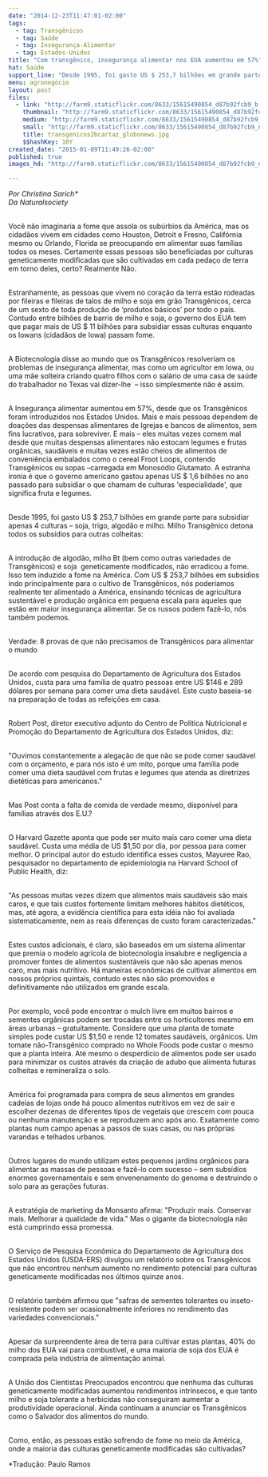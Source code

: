 ```yaml
---
date: "2014-12-23T11:47:01-02:00"
tags:
  - tag: Transgênicos
  - tag: Saúde
  - tag: Insegurança-Alimentar
  - tag: Estados-Unidos
title: "Com transgênico, insegurança alimentar nos EUA aumentou em 57%"
hat: Saúde
support_line: "Desde 1995, foi gasto US $ 253,7 bilhões em grande parte para subsidiar apenas 4 culturas – soja, trigo, algodão e milho. Milho Transgênico detona todos os subsídios para outras colheitas"
menu: agronegócio
layout: post
files:
  - link: "http://farm9.staticflickr.com/8633/15615490854_d87b92fcb9_b.jpg"
    thumbnail: "http://farm9.staticflickr.com/8633/15615490854_d87b92fcb9_t.jpg"
    medium: "http://farm9.staticflickr.com/8633/15615490854_d87b92fcb9_z.jpg"
    small: "http://farm9.staticflickr.com/8633/15615490854_d87b92fcb9_n.jpg"
    title: transgenicos2bcartaz_globonews.jpg
    $$hashKey: 10Y
created_date: "2015-01-09T11:49:26-02:00"
published: true
images_hd: "http://farm9.staticflickr.com/8633/15615490854_d87b92fcb9_n.jpg"

---
```

<p><em>Por Christina Sarich*<br />
Da Naturalsociety</em></p>

<p><br />
Voc&ecirc; n&atilde;o imaginaria a fome que assola os sub&uacute;rbios da Am&eacute;rica, mas os cidad&atilde;os vivem em cidades como Houston, Detroit e Fresno, Calif&oacute;rnia mesmo ou Orlando, Florida se preocupando em alimentar suas fam&iacute;lias todos os meses. Certamente essas pessoas s&atilde;o beneficiadas por culturas geneticamente modificadas que s&atilde;o cultivadas em cada peda&ccedil;o de terra em torno deles, certo? Realmente N&atilde;o.</p>

<p><br />
Estranhamente, as pessoas que vivem no cora&ccedil;&atilde;o da terra est&atilde;o rodeadas por fileiras e fileiras de talos de milho e soja em gr&atilde;o Transg&ecirc;nicos, cerca de um sexto de toda produ&ccedil;&atilde;o de &lsquo;produtos b&aacute;sicos&rsquo; por todo o pa&iacute;s. Contudo entre bilh&otilde;es de barris de milho e soja, o governo dos EUA tem que pagar mais de US $ 11 bilh&otilde;es para subsidiar essas culturas enquanto os Iowans (cidad&atilde;os de Iowa) passam fome.</p>

<p><br />
A Biotecnologia disse ao mundo que os Transg&ecirc;nicos resolveriam os problemas de inseguran&ccedil;a alimentar, mas como um agricultor em Iowa, ou uma m&atilde;e solteira criando quatro filhos com o sal&aacute;rio de uma casa de sa&uacute;de do trabalhador no Texas vai dizer-lhe&nbsp; &ndash; isso simplesmente n&atilde;o &eacute; assim.</p>

<p><br />
A Inseguran&ccedil;a alimentar aumentou em 57%, desde que os Transg&ecirc;nicos foram introduzidos nos Estados Unidos. Mais e mais pessoas dependem de doa&ccedil;&otilde;es das despensas alimentares de Igrejas e bancos de alimentos, sem fins lucrativos, para sobreviver. E mais &ndash; eles muitas vezes comem mal desde que muitas despensas alimentares n&atilde;o estocam legumes e frutas org&acirc;nicas, saud&aacute;veis e muitas vezes est&atilde;o cheios de alimentos de conveni&ecirc;ncia embalados como o cereal Froot Loops, contendo Transg&ecirc;nicos ou sopas &ndash;carregada em Monos&oacute;dio Glutamato. A estranha ironia &eacute; que o governo americano gastou apenas US $ 1,6 bilh&otilde;es no ano passado para subsidiar o que chamam de culturas &#39;especialidade&#39;, que significa fruta e legumes.</p>

<p><br />
Desde 1995, foi gasto US $ 253,7 bilh&otilde;es em grande parte para subsidiar apenas 4 culturas &ndash; soja, trigo, algod&atilde;o e milho. Milho Transg&ecirc;nico detona todos os subs&iacute;dios para outras colheitas:</p>

<p><br />
A introdu&ccedil;&atilde;o de algod&atilde;o, milho Bt (bem como outras variedades de Transg&ecirc;nicos) e soja&nbsp; geneticamente modificados, n&atilde;o erradicou a fome. Isso tem induzido a fome na Am&eacute;rica. Com US $ 253,7 bilh&otilde;es em subs&iacute;dios indo principalmente para o cultivo de Transg&ecirc;nicos, n&oacute;s poder&iacute;amos realmente ter alimentado a Am&eacute;rica, ensinando t&eacute;cnicas de agricultura sustent&aacute;vel e produ&ccedil;&atilde;o org&acirc;nica em pequena escala para aqueles que est&atilde;o em maior inseguran&ccedil;a alimentar. Se os russos podem faz&ecirc;-lo, n&oacute;s tamb&eacute;m podemos.</p>

<p><br />
Verdade: 8 provas de que n&atilde;o precisamos de Transg&ecirc;nicos para alimentar o mundo</p>

<p><br />
De acordo com pesquisa do Departamento de Agricultura dos Estados Unidos, custa para uma fam&iacute;lia de quatro pessoas entre US $146 e 289 d&oacute;lares por semana para comer uma dieta saud&aacute;vel. Este custo baseia-se na prepara&ccedil;&atilde;o de todas as refei&ccedil;&otilde;es em casa.</p>

<p><br />
Robert Post, diretor executivo adjunto do Centro de Pol&iacute;tica Nutricional e Promo&ccedil;&atilde;o do Departamento de Agricultura dos Estados Unidos, diz:</p>

<p><br />
&quot;Ouvimos constantemente a alega&ccedil;&atilde;o de que n&atilde;o se pode comer saud&aacute;vel com o or&ccedil;amento, e para n&oacute;s isto &eacute; um mito, porque uma fam&iacute;lia pode comer uma dieta saud&aacute;vel com frutas e legumes que atenda as diretrizes diet&eacute;ticas para americanos.&quot;</p>

<p><br />
Mas Post conta a falta de comida de verdade mesmo, dispon&iacute;vel para fam&iacute;lias atrav&eacute;s dos E.U.?</p>

<p><br />
O Harvard Gazette aponta que pode ser muito mais caro comer uma dieta saud&aacute;vel. Custa uma m&eacute;dia de US $1,50 por dia, por pessoa para comer melhor. O principal autor do estudo identifica esses custos, Mayuree Rao, pesquisador no departamento de epidemiologia na Harvard School of Public Health, diz:</p>

<p><br />
&quot;As pessoas muitas vezes dizem que alimentos mais saud&aacute;veis s&atilde;o mais caros, e que tais custos fortemente limitam melhores h&aacute;bitos diet&eacute;ticos, mas, at&eacute; agora, a evid&ecirc;ncia cient&iacute;fica para esta id&eacute;ia n&atilde;o foi avaliada sistematicamente, nem as reais diferen&ccedil;as de custo foram caracterizadas.&quot;</p>

<p><br />
Estes custos adicionais, &eacute; claro, s&atilde;o baseados em um sistema alimentar que premia o modelo agr&iacute;cola de biotecnologia insalubre e negligencia a promover fontes de alimentos sustent&aacute;veis que n&atilde;o s&atilde;o apenas menos caro, mas mais nutritivo. H&aacute; maneiras econ&ocirc;micas de cultivar alimentos em nossos pr&oacute;prios quintais, contudo estes n&atilde;o s&atilde;o promovidos e definitivamente n&atilde;o utilizados em grande escala.</p>

<p><br />
Por exemplo, voc&ecirc; pode encontrar o mulch livre em muitos bairros e sementes org&acirc;nicas podem ser trocadas entre os horticultores mesmo em &aacute;reas urbanas &ndash; gratuitamente. Considere que uma planta de tomate simples pode custar US $1,50 e rende 12 tomates saud&aacute;veis, org&acirc;nicos. Um tomate n&atilde;o-Transg&ecirc;nico comprado no Whole Foods pode custar o mesmo que a planta inteira. At&eacute; mesmo o desperd&iacute;cio de alimentos pode ser usado para minimizar os custos atrav&eacute;s da cria&ccedil;&atilde;o de adubo que alimenta futuras colheitas e remineraliza o solo.</p>

<p><br />
Am&eacute;rica foi programada para compra de seus alimentos em grandes cadeias de lojas onde h&aacute; pouco alimentos nutritivos em vez de sair e escolher dezenas de diferentes tipos de vegetais que crescem com pouca ou nenhuma manuten&ccedil;&atilde;o e se reproduzem ano ap&oacute;s ano. Exatamente como plantas num campo apenas a passos de suas casas, ou nas pr&oacute;prias varandas e telhados urbanos.</p>

<p><br />
Outros lugares do mundo utilizam estes pequenos jardins org&acirc;nicos para alimentar as massas de pessoas e faz&ecirc;-lo com sucesso &ndash; sem subs&iacute;dios enormes governamentais e sem envenenamento do genoma e destruindo o solo para as gera&ccedil;&otilde;es futuras.</p>

<p><br />
A estrat&eacute;gia de marketing da Monsanto afirma: &quot;Produzir mais. Conservar mais. Melhorar a qualidade de vida.&quot; Mas o gigante da biotecnologia n&atilde;o est&aacute; cumprindo essa promessa.</p>

<p><br />
O Servi&ccedil;o de Pesquisa Econ&ocirc;mica do Departamento de Agricultura dos Estados Unidos (USDA-ERS) divulgou um relat&oacute;rio sobre os Transg&ecirc;nicos que n&atilde;o encontrou nenhum aumento no rendimento potencial para culturas geneticamente modificadas nos &uacute;ltimos quinze anos.</p>

<p><br />
O relat&oacute;rio tamb&eacute;m afirmou que &quot;safras de sementes tolerantes ou inseto-resistente podem ser ocasionalmente inferiores no rendimento das variedades convencionais.&quot;</p>

<p><br />
Apesar da surpreendente &aacute;rea de terra para cultivar estas plantas, 40% do milho dos EUA vai para combust&iacute;vel, e uma maioria de soja dos EUA &eacute; comprada pela ind&uacute;stria de alimenta&ccedil;&atilde;o animal.</p>

<p><br />
A Uni&atilde;o dos Cientistas Preocupados encontrou que nenhuma das culturas geneticamente modificadas aumentou rendimentos intr&iacute;nsecos, e que tanto milho e soja tolerante a herbicidas n&atilde;o conseguiram aumentar a produtividade operacional. Ainda continuam a anunciar os Transg&ecirc;nicos como o Salvador dos alimentos do mundo.</p>

<p><br />
Como, ent&atilde;o, as pessoas est&atilde;o sofrendo de fome no meio da Am&eacute;rica, onde a maioria das culturas geneticamente modificadas s&atilde;o cultivadas?</p>

<p>*Tradu&ccedil;&atilde;o: Paulo Ramos</p>

